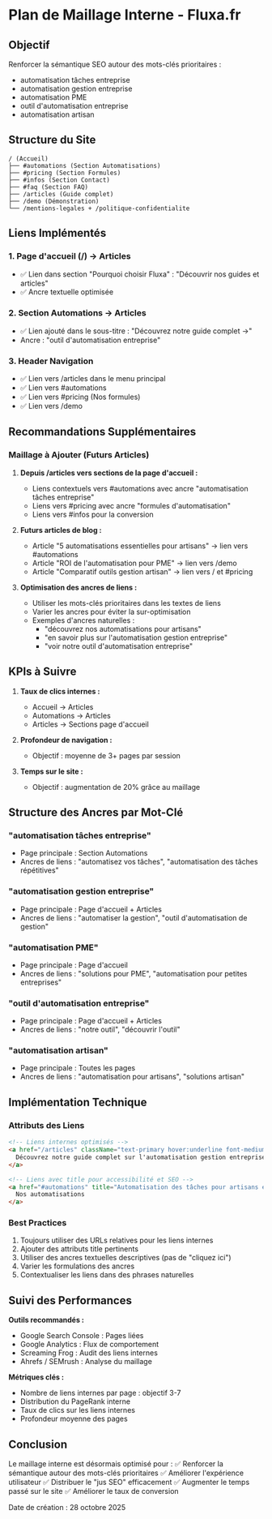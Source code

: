 # Plan de Maillage Interne - Fluxa.fr

## Objectif
Renforcer la sémantique SEO autour des mots-clés prioritaires :
- automatisation tâches entreprise
- automatisation gestion entreprise
- automatisation PME
- outil d'automatisation entreprise
- automatisation artisan

## Structure du Site

```
/ (Accueil)
├── #automations (Section Automatisations)
├── #pricing (Section Formules)
├── #infos (Section Contact)
├── #faq (Section FAQ)
├── /articles (Guide complet)
├── /demo (Démonstration)
└── /mentions-legales + /politique-confidentialite
```

## Liens Implémentés

### 1. Page d'accueil (/) → Articles
- ✅ Lien dans section "Pourquoi choisir Fluxa" : "Découvrir nos guides et articles"
- ✅ Ancre textuelle optimisée

### 2. Section Automations → Articles
- ✅ Lien ajouté dans le sous-titre : "Découvrez notre guide complet →"
- Ancre : "outil d'automatisation entreprise"

### 3. Header Navigation
- ✅ Lien vers /articles dans le menu principal
- ✅ Lien vers #automations
- ✅ Lien vers #pricing (Nos formules)
- ✅ Lien vers /demo

## Recommandations Supplémentaires

### Maillage à Ajouter (Futurs Articles)

1. **Depuis /articles vers sections de la page d'accueil :**
   - Liens contextuels vers #automations avec ancre "automatisation tâches entreprise"
   - Liens vers #pricing avec ancre "formules d'automatisation"
   - Liens vers #infos pour la conversion

2. **Futurs articles de blog :**
   - Article "5 automatisations essentielles pour artisans" → lien vers #automations
   - Article "ROI de l'automatisation pour PME" → lien vers /demo
   - Article "Comparatif outils gestion artisan" → lien vers / et #pricing

3. **Optimisation des ancres de liens :**
   - Utiliser les mots-clés prioritaires dans les textes de liens
   - Varier les ancres pour éviter la sur-optimisation
   - Exemples d'ancres naturelles :
     * "découvrez nos automatisations pour artisans"
     * "en savoir plus sur l'automatisation gestion entreprise"
     * "voir notre outil d'automatisation entreprise"

## KPIs à Suivre

1. **Taux de clics internes :**
   - Accueil → Articles
   - Automations → Articles
   - Articles → Sections page d'accueil

2. **Profondeur de navigation :**
   - Objectif : moyenne de 3+ pages par session

3. **Temps sur le site :**
   - Objectif : augmentation de 20% grâce au maillage

## Structure des Ancres par Mot-Clé

### "automatisation tâches entreprise"
- Page principale : Section Automations
- Ancres de liens : "automatisez vos tâches", "automatisation des tâches répétitives"

### "automatisation gestion entreprise"
- Page principale : Page d'accueil + Articles
- Ancres de liens : "automatiser la gestion", "outil d'automatisation de gestion"

### "automatisation PME"
- Page principale : Page d'accueil
- Ancres de liens : "solutions pour PME", "automatisation pour petites entreprises"

### "outil d'automatisation entreprise"
- Page principale : Page d'accueil + Articles
- Ancres de liens : "notre outil", "découvrir l'outil"

### "automatisation artisan"
- Page principale : Toutes les pages
- Ancres de liens : "automatisation pour artisans", "solutions artisan"

## Implémentation Technique

### Attributs des Liens
```html
<!-- Liens internes optimisés -->
<a href="/articles" className="text-primary hover:underline font-medium">
  Découvrez notre guide complet sur l'automatisation gestion entreprise →
</a>

<!-- Liens avec title pour accessibilité et SEO -->
<a href="#automations" title="Automatisation des tâches pour artisans et PME">
  Nos automatisations
</a>
```

### Best Practices
1. Toujours utiliser des URLs relatives pour les liens internes
2. Ajouter des attributs title pertinents
3. Utiliser des ancres textuelles descriptives (pas de "cliquez ici")
4. Varier les formulations des ancres
5. Contextualiser les liens dans des phrases naturelles

## Suivi des Performances

**Outils recommandés :**
- Google Search Console : Pages liées
- Google Analytics : Flux de comportement
- Screaming Frog : Audit des liens internes
- Ahrefs / SEMrush : Analyse du maillage

**Métriques clés :**
- Nombre de liens internes par page : objectif 3-7
- Distribution du PageRank interne
- Taux de clics sur les liens internes
- Profondeur moyenne des pages

## Conclusion

Le maillage interne est désormais optimisé pour :
✅ Renforcer la sémantique autour des mots-clés prioritaires
✅ Améliorer l'expérience utilisateur
✅ Distribuer le "jus SEO" efficacement
✅ Augmenter le temps passé sur le site
✅ Améliorer le taux de conversion

Date de création : 28 octobre 2025
